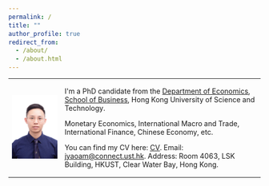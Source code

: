 ```yaml
---
permalink: /
title: ""
author_profile: true
redirect_from: 
  - /about/
  - /about.html
---
```


<table>
  <tr>
    <td ><img  src="/images/jingbo.jpg" width="300" /></td>
    <td>

I'm a PhD candidate from the [Department of Economics](https://econ.hkust.edu.hk/homepage), [School of Business](https://bm.hkust.edu.hk/), Hong Kong University of Science and Technology. 


Monetary Economics, International Macro and Trade, International Finance, Chinese Economy, etc.


You can find my CV here: [CV](https://www.dropbox.com/scl/fi/4fkebc98c7168xb4g5mpn/CV_Jingbo.pdf?rlkey=cbj5ylgbpilot96zgivdpfx28&st=g7yoc7s8&dl=0). Email: jyaoam@connect.ust.hk. Address: Room 4063, LSK Building, HKUST, Clear Water Bay, Hong Kong.

  </td>
  </tr>
</table>







   

















